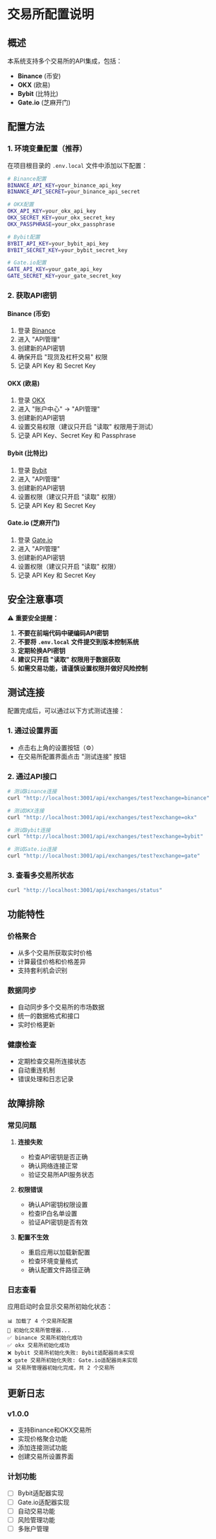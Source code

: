 # 交易所配置说明

## 概述

本系统支持多个交易所的API集成，包括：
- **Binance** (币安)
- **OKX** (欧易)
- **Bybit** (比特比)
- **Gate.io** (芝麻开门)

## 配置方法

### 1. 环境变量配置（推荐）

在项目根目录的 `.env.local` 文件中添加以下配置：

```bash
# Binance配置
BINANCE_API_KEY=your_binance_api_key
BINANCE_API_SECRET=your_binance_api_secret

# OKX配置
OKX_API_KEY=your_okx_api_key
OKX_SECRET_KEY=your_okx_secret_key
OKX_PASSPHRASE=your_okx_passphrase

# Bybit配置
BYBIT_API_KEY=your_bybit_api_key
BYBIT_SECRET_KEY=your_bybit_secret_key

# Gate.io配置
GATE_API_KEY=your_gate_api_key
GATE_SECRET_KEY=your_gate_secret_key
```

### 2. 获取API密钥

#### Binance (币安)
1. 登录 [Binance](https://www.binance.com)
2. 进入 "API管理" 
3. 创建新的API密钥
4. 确保开启 "现货及杠杆交易" 权限
5. 记录 API Key 和 Secret Key

#### OKX (欧易)
1. 登录 [OKX](https://www.okx.com)
2. 进入 "账户中心" → "API管理"
3. 创建新的API密钥
4. 设置交易权限（建议只开启 "读取" 权限用于测试）
5. 记录 API Key、Secret Key 和 Passphrase

#### Bybit (比特比)
1. 登录 [Bybit](https://www.bybit.com)
2. 进入 "API管理"
3. 创建新的API密钥
4. 设置权限（建议只开启 "读取" 权限）
5. 记录 API Key 和 Secret Key

#### Gate.io (芝麻开门)
1. 登录 [Gate.io](https://www.gate.io)
2. 进入 "API管理"
3. 创建新的API密钥
4. 设置权限（建议只开启 "读取" 权限）
5. 记录 API Key 和 Secret Key

## 安全注意事项

⚠️ **重要安全提醒：**

1. **不要在前端代码中硬编码API密钥**
2. **不要将 `.env.local` 文件提交到版本控制系统**
3. **定期轮换API密钥**
4. **建议只开启 "读取" 权限用于数据获取**
5. **如需交易功能，请谨慎设置权限并做好风险控制**

## 测试连接

配置完成后，可以通过以下方式测试连接：

### 1. 通过设置界面
- 点击右上角的设置按钮（⚙️）
- 在交易所配置界面点击 "测试连接" 按钮

### 2. 通过API接口
```bash
# 测试Binance连接
curl "http://localhost:3001/api/exchanges/test?exchange=binance"

# 测试OKX连接
curl "http://localhost:3001/api/exchanges/test?exchange=okx"

# 测试Bybit连接
curl "http://localhost:3001/api/exchanges/test?exchange=bybit"

# 测试Gate.io连接
curl "http://localhost:3001/api/exchanges/test?exchange=gate"
```

### 3. 查看多交易所状态
```bash
curl "http://localhost:3001/api/exchanges/status"
```

## 功能特性

### 价格聚合
- 从多个交易所获取实时价格
- 计算最佳价格和价格差异
- 支持套利机会识别

### 数据同步
- 自动同步多个交易所的市场数据
- 统一的数据格式和接口
- 实时价格更新

### 健康检查
- 定期检查交易所连接状态
- 自动重连机制
- 错误处理和日志记录

## 故障排除

### 常见问题

1. **连接失败**
   - 检查API密钥是否正确
   - 确认网络连接正常
   - 验证交易所API服务状态

2. **权限错误**
   - 确认API密钥权限设置
   - 检查IP白名单设置
   - 验证API密钥是否有效

3. **配置不生效**
   - 重启应用以加载新配置
   - 检查环境变量格式
   - 确认配置文件路径正确

### 日志查看

应用启动时会显示交易所初始化状态：
```
📊 加载了 4 个交易所配置
🔄 初始化交易所管理器...
✅ binance 交易所初始化成功
✅ okx 交易所初始化成功
❌ bybit 交易所初始化失败: Bybit适配器尚未实现
❌ gate 交易所初始化失败: Gate.io适配器尚未实现
📊 交易所管理器初始化完成，共 2 个交易所
```

## 更新日志

### v1.0.0
- 支持Binance和OKX交易所
- 实现价格聚合功能
- 添加连接测试功能
- 创建交易所设置界面

### 计划功能
- [ ] Bybit适配器实现
- [ ] Gate.io适配器实现
- [ ] 自动交易功能
- [ ] 风险管理功能
- [ ] 多账户管理 